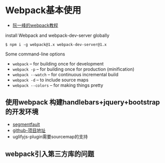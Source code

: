 # Webpack基本使用

- [阮一峰的webpack教程](https://github.com/ruanyf/webpack-demos)

install Webpack and webpack-dev-server globally
```
$ npm i -g webpack@1.x webpack-dev-server@1.x
```
Some command-line options
- `webpack` – for building once for development
- `webpack -p` – for building once for production (minification)
- `webpack --watch` – for continuous incremental build
- `webpack -d` – to include source maps
- `webpack --colors` – for making things pretty

## 使用webpack 构建handlebars+jquery+bootstrap的开发环境
- [segmentfault](https://segmentfault.com/a/1190000011467743)
- [github-项目地址](https://github.com/tstrilogy/webpack-handlebars-template)
- uglifyjs-plugin需要sourcemap的支持


## webpack引入第三方库的问题

